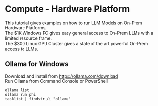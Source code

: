 # Compute - Hardware Platform
This tutorial gives examples on how to run LLM Models on On-Prem Hardware Platforms.    
The $1K Windows PC gives easy general access to On-Prem LLMs with a limited resource frame.  
The $300 Linux GPU Cluster gives a state of the art powerful On-Prem access to LLMs. 
  
## Ollama for Windows
Download and install from
https://ollama.com/download  
Run Ollama from Command Console or PowerShell 
```
ollama list
ollama run phi
tasklist | findstr /i "ollama"
```
